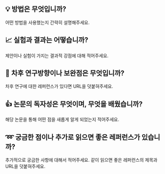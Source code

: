 ## :bulb: 방법은 무엇입니까?
어떤 방법을 사용했는지 간략히 설명해주세요.

## :chart_with_upwards_trend: 실험과 결과는 어떻습니까?
제안이나 실험이 가지는 결과적 강점에 대해 적어주세요. 

## :open_file_folder: 차후 연구방향이나 보완점은 무엇입니까?
차후 연구에 대한 레퍼런스가 있다면 URL을 덧붙혀주세요.

## :thumbsup: 논문의 독자성은 무엇이며, 무엇을 배웠습니까?
해당 논문을 통해 어떤 점을 새롭게 알게 되었는지 적어주세요.

## :loop: 궁금한 점이나 추가로 읽으면 좋은 레퍼런스가 있습니까?
추가적으로 궁금한 사항에 대해서 적어주세요.
같이 읽으면 좋은 레퍼런스의 제목과 URL을 덧붙혀주세요.
